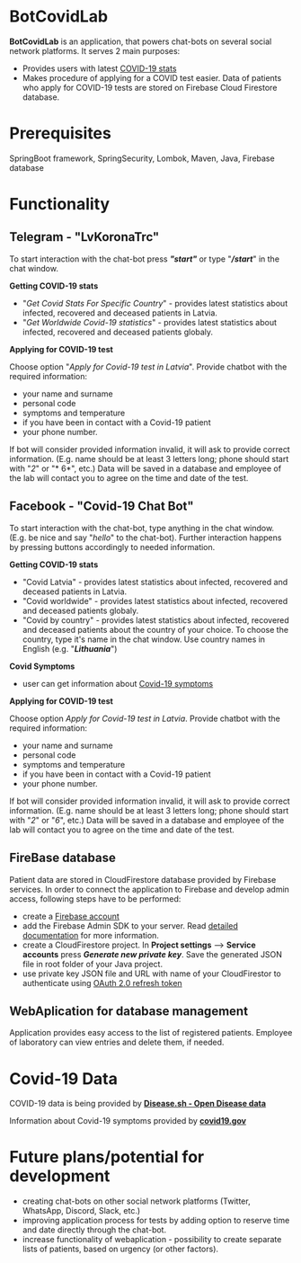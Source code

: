 # BotCovidLab
**BotCovidLab** is an application, that powers chat-bots on several social network platforms. It serves 2 main purposes:
- Provides users with latest [COVID-19 stats](#covid-19-data)
- Makes procedure of applying for a COVID test easier. Data of patients who apply for COVID-19 tests are stored on Firebase Cloud Firestore database.

# Prerequisites
SpringBoot framework, SpringSecurity, Lombok, Maven, Java, Firebase database

# Functionality
## Telegram - "LvKoronaTrc"
To start interaction with the chat-bot press ***"start"*** or type "***/start***" in the chat window.

**Getting COVID-19 stats**
- "*Get Covid Stats For Specific Country*" - provides latest statistics about infected, recovered and deceased patients in Latvia.
- "*Get Worldwide Covid-19 statistics*" - provides latest statistics about infected, recovered and deceased patients globaly.

**Applying for COVID-19 test**

Choose option "*Apply for Covid-19 test in Latvia*". Provide chatbot with the required information:
- your name and surname
- personal code
- symptoms and temperature
- if you have been in contact with a Covid-19 patient
- your phone number.

If bot will consider provided information invalid, it will ask to provide correct information. (E.g. name should be at least 3 letters long; phone should start with "*2*" or "* 6*", etc.)
Data will be saved in a database and employee of the lab will contact you to agree on the time and date of the test.

## Facebook - "Covid-19 Chat Bot"
To start interaction with the chat-bot, type anything in the chat window. (E.g. be nice and say "*hello*" to the chat-bot).
Further interaction happens by pressing buttons accordingly to needed information.

**Getting COVID-19 stats**
- "Covid Latvia" - provides latest statistics about infected, recovered and deceased patients in Latvia.
- "Covid worldwide" - provides latest statistics about infected, recovered and deceased patients globaly.
- "Covid by country" - provides latest statistics about infected, recovered and deceased patients about the country of your choice. To choose the country, type it's name in the chat window. Use country names in English (e.g. "***Lithuania***")

**Covid Symptoms**

- user can get information about [Covid-19 symptoms](#covid-19-data)

**Applying for COVID-19 test**

Choose option *Apply for Covid-19 test in Latvia*. Provide chatbot with the required information:
- your name and surname
- personal code
- symptoms and temperature
- if you have been in contact with a Covid-19 patient
- your phone number.

If bot will consider provided information invalid, it will ask to provide correct information. (E.g. name should be at least 3 letters long; phone should start with "*2*" or "*6*", etc.)
Data will be saved in a database and employee of the lab will contact you to agree on the time and date of the test.

## FireBase database

Patient data are stored in CloudFirestore database provided by Firebase services.
In order to connect the application to Firebase and develop admin access, following steps have to be performed:
- create a [Firebase account](https://console.firebase.google.com)
- add the Firebase Admin SDK to your server. Read [detailed documentation](https://firebase.google.com/docs/admin/setup?authuser=0#java) for more information.
- create a CloudFirestore project. In **Project settings** --> **Service accounts** press ***Generate new private key***. Save the generated JSON file in root folder of your Java project.
- use private key JSON file and URL with name of your CloudFirestor to authenticate using [OAuth 2.0 refresh token](https://firebase.google.com/docs/admin/setup?authuser=0#use-oauth-2-0-refresh-token)


## WebAplication for database management
Application provides easy access to the list of registered patients. Employee of laboratory can view entries and delete them, if needed.

# Covid-19 Data
COVID-19 data is being provided by [**Disease.sh - Open Disease data**](https://corona.lmao.ninja/)

Information about Covid-19 symptoms provided by [**covid19.gov**](https://covid19.gov.lv/en/covid-19/about-covid-19/symptoms?fbclid=IwAR2Ugug4qbw0wmmxrjTxbTE5xdmDvNAs0nMVpVUqFT-kHpGpXZqwXHdpM2M)

# Future plans/potential for development
- creating chat-bots on other social network platforms (Twitter, WhatsApp, Discord, Slack, etc.)
- improving application process for tests by adding option to reserve time and date directly through the chat-bot.
- increase functionality of webaplication - possibility to create separate lists of patients, based on urgency (or other factors).
